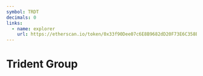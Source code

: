 ```yaml
---
symbol: TRDT
decimals: 0
links:
  - name: explorer
    url: https://etherscan.io/token/0x33f90Dee07c6E8B9682dD20F73E6C358B2ED0f03
---
```


# Trident Group
